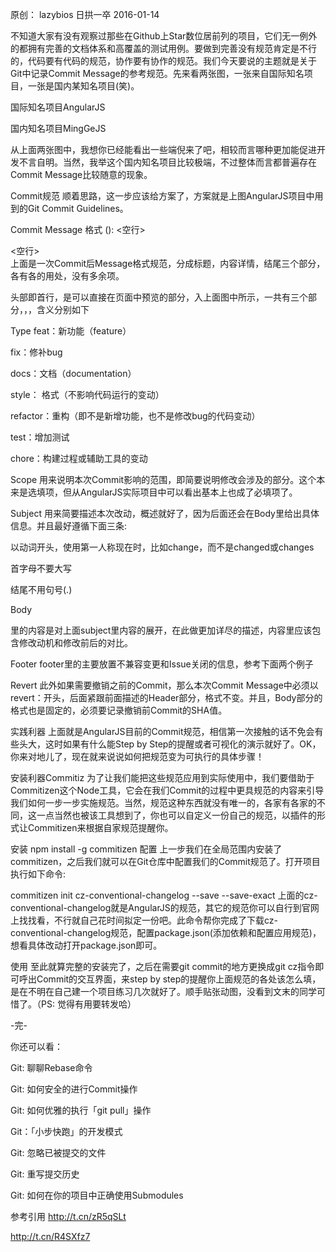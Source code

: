 
原创： lazybios  日拱一卒  2016-01-14

不知道大家有没有观察过那些在Github上Star数位居前列的项目，它们无一例外的都拥有完善的文档体系和高覆盖的测试用例。要做到完善没有规范肯定是不行的，代码要有代码的规范，协作要有协作的规范。我们今天要说的主题就是关于Git中记录Commit Message的参考规范。先来看两张图，一张来自国际知名项目，一张是国内某知名项目(笑)。

国际知名项目AngularJS


国内知名项目MingGeJS


从上面两张图中，我想你已经能看出一些端倪来了吧，相较而言哪种更加能促进开发不言自明。当然，我举这个国内知名项目比较极端，不过整体而言都普遍存在Commit Message比较随意的现象。

Commit规范
顺着思路，这一步应该给方案了，方案就是上图AngularJS项目中用到的Git Commit Guidelines。

Commit Message 格式
<type>(<scope>): <subject>
<空行>
<body>
<空行>
<footer>
上面是一次Commit后Message格式规范，分成标题，内容详情，结尾三个部分，各有各的用处，没有多余项。

头部即首行，是可以直接在页面中预览的部分，入上面图中所示，一共有三个部分<type>，<scope>，<subject>，含义分别如下

Type
feat：新功能（feature）

fix：修补bug

docs：文档（documentation）

style： 格式（不影响代码运行的变动）

refactor：重构（即不是新增功能，也不是修改bug的代码变动）

test：增加测试

chore：构建过程或辅助工具的变动

Scope
用来说明本次Commit影响的范围，即简要说明修改会涉及的部分。这个本来是选填项，但从AngularJS实际项目中可以看出基本上也成了必填项了。

Subject
用来简要描述本次改动，概述就好了，因为后面还会在Body里给出具体信息。并且最好遵循下面三条:

以动词开头，使用第一人称现在时，比如change，而不是changed或changes

首字母不要大写

结尾不用句号(.)

Body
<body>里的内容是对上面subject里内容的展开，在此做更加详尽的描述，内容里应该包含修改动机和修改前后的对比。


Footer
footer里的主要放置不兼容变更和Issue关闭的信息，参考下面两个例子





Revert
此外如果需要撤销之前的Commit，那么本次Commit Message中必须以revert：开头，后面紧跟前面描述的Header部分，格式不变。并且，Body部分的格式也是固定的，必须要记录撤销前Commit的SHA值。

实践利器
上面就是AngularJS目前的Commit规范，相信第一次接触的话不免会有些头大，这时如果有什么能Step by Step的提醒或者可视化的演示就好了。OK，你来对地儿了，现在就来说说如何把规范变为可执行的具体步骤！

安装利器Commitiz
为了让我们能把这些规范应用到实际使用中，我们要借助于Commitizen这个Node工具，它会在我们Commit的过程中更具规范的内容来引导我们如何一步一步实施规范。当然，规范这种东西就没有唯一的，各家有各家的不同，这一点当然也被该工具想到了，你也可以自定义一份自己的规范，以插件的形式让Commitizen来根据自家规范提醒你。

安装
npm install -g commitizen
配置
上一步我们在全局范围内安装了commitizen，之后我们就可以在Git仓库中配置我们的Commit规范了。打开项目执行如下命令:

commitizen init cz-conventional-changelog --save --save-exact
上面的cz-conventional-changelog就是AngularJS的规范，其它的规范你可以自行到官网上找找看，不行就自己花时间拟定一份吧。此命令帮你完成了下载cz-conventional-changelog规范，配置package.json(添加依赖和配置应用规范)，想看具体改动打开package.json即可。

使用
至此就算完整的安装完了，之后在需要git commit的地方更换成git cz指令即可呼出Commit的交互界面，来step by step的提醒你上面规范的各处该怎么填，是在不明在自己建一个项目练习几次就好了。顺手贴张动图，没看到文末的同学可惜了。（PS: 觉得有用要转发哈）



-完-

你还可以看：

Git: 聊聊Rebase命令

Git: 如何安全的进行Commit操作

Git: 如何优雅的执行「git pull」操作

Git：「小步快跑」的开发模式

Git: 忽略已被提交的文件

Git: 重写提交历史

Git: 如何在你的项目中正确使用Submodules



参考引用
http://t.cn/zR5qSLt

http://t.cn/R4SXfz7